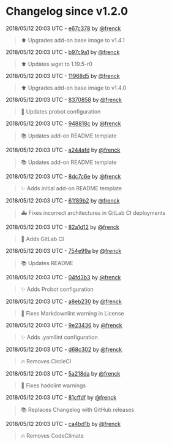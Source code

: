 # Changelog since v1.2.0

2018/05/12 20:03 UTC - [e67c378](https://github.com/hassio-addons/addon-example/commit/e67c37875fff8fa181c5db0aad9e0b44ee2eec02) by [@frenck](https://github.com/frenck)
> :arrow_up: Upgrades add-on base image to v1.4.1 

2018/05/12 20:03 UTC - [b97c9a1](https://github.com/hassio-addons/addon-example/commit/b97c9a1d10d22053708f4db7e9d2293ba034683d) by [@frenck](https://github.com/frenck)
> :arrow_up: Updates wget to 1.19.5-r0 

2018/05/12 20:03 UTC - [11968d5](https://github.com/hassio-addons/addon-example/commit/11968d56c19d0c4df62748a9616523390597fa0c) by [@frenck](https://github.com/frenck)
> :arrow_up: Upgrades add-on base image to v1.4.0 

2018/05/12 20:03 UTC - [8370858](https://github.com/hassio-addons/addon-example/commit/8370858e8b10d608454034853c43c74e11962c78) by [@frenck](https://github.com/frenck)
> :rocket: Updates probot configuration 

2018/05/12 20:03 UTC - [948818c](https://github.com/hassio-addons/addon-example/commit/948818c1a175d7882887cb1630f3b9a4af87a272) by [@frenck](https://github.com/frenck)
> :books: Updates add-on README template 

2018/05/12 20:03 UTC - [a244afd](https://github.com/hassio-addons/addon-example/commit/a244afdb7a9f8bea6deab77afe4a53d7ec57fe21) by [@frenck](https://github.com/frenck)
> :books: Updates add-on README template 

2018/05/12 20:03 UTC - [8dc7c6e](https://github.com/hassio-addons/addon-example/commit/8dc7c6eb7453143429bf5f8c5bc69a9c535bb00a) by [@frenck](https://github.com/frenck)
> :sparkles: Adds initial add-on README template 

2018/05/12 20:03 UTC - [61f89b2](https://github.com/hassio-addons/addon-example/commit/61f89b2b1366d766de2ee3218cb47e55931fe30a) by [@frenck](https://github.com/frenck)
> :ambulance: Fixes incorrect architectures in GitLab CI deployments 

2018/05/12 20:03 UTC - [82a1d12](https://github.com/hassio-addons/addon-example/commit/82a1d120b4c57c6c6852092e555ceeaa88e2c4d7) by [@frenck](https://github.com/frenck)
> :rocket: Adds GitLab CI 

2018/05/12 20:03 UTC - [754e99a](https://github.com/hassio-addons/addon-example/commit/754e99a0384827e76dfd95f5c01eef3ce5bea153) by [@frenck](https://github.com/frenck)
> :books: Updates README 

2018/05/12 20:03 UTC - [04fd3b3](https://github.com/hassio-addons/addon-example/commit/04fd3b3a1a1b7cbd0052cf850ac409263e38bed0) by [@frenck](https://github.com/frenck)
> :sparkles: Adds Probot configuration 

2018/05/12 20:03 UTC - [a8eb230](https://github.com/hassio-addons/addon-example/commit/a8eb23052da29a98495c9ae03dad910880a072ca) by [@frenck](https://github.com/frenck)
> :shirt: Fixes Markdownlint warning in License 

2018/05/12 20:03 UTC - [9e23436](https://github.com/hassio-addons/addon-example/commit/9e23436cf0eddbf260e35464397f6afa8309e520) by [@frenck](https://github.com/frenck)
> :sparkles: Adds .yamllint configuration 

2018/05/12 20:03 UTC - [d68c302](https://github.com/hassio-addons/addon-example/commit/d68c302ee83e072ad617af71dfdc2b3350afe826) by [@frenck](https://github.com/frenck)
> :fire: Removes CircleCI 

2018/05/12 20:03 UTC - [5a218da](https://github.com/hassio-addons/addon-example/commit/5a218dafa2c868aeb97678acf08446a25e6c3874) by [@frenck](https://github.com/frenck)
> :shirt: Fixes hadolint warnings 

2018/05/12 20:03 UTC - [81cffdf](https://github.com/hassio-addons/addon-example/commit/81cffdfa36121fe24146cbc8cd6ad74dc21348d0) by [@frenck](https://github.com/frenck)
> :books: Replaces Changelog with GitHub releases 

2018/05/12 20:03 UTC - [ca4bd1b](https://github.com/hassio-addons/addon-example/commit/ca4bd1b5005f51f0e07cd192a9f1bb20cd9ded81) by [@frenck](https://github.com/frenck)
> :fire: Removes CodeClimate 

